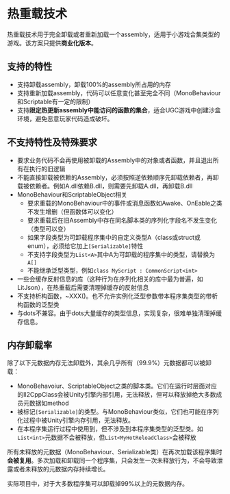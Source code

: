 # 热重载技术

热重载技术用于完全卸载或者重新加载一个assembly，适用于小游戏合集类型的游戏。该方案只提供**商业化版本**。

## 支持的特性

- 支持卸载assembly，卸载100%的assembly所占用的内存
- 支持重新加载assembly，代码可以任意变化甚至完全不同（MonoBehaviour和Scriptable有一定的限制）
- 支持**限定热更新assembly中能访问的函数的集合**，适合UGC游戏中创建沙盒环境，避免恶意玩家代码造成破坏。

## 不支持特性及特殊要求

- 要求业务代码不会再使用被卸载的Assembly中的对象或者函数，并且退出所有在执行的旧逻辑
- 不能直接卸载被依赖的Assembly，必须按照逆依赖顺序先卸载依赖者，再卸载被依赖者。例如A.dll依赖B.dll，则需要先卸载A.dll，再卸载B.dll
- MonoBehaviour和ScriptableObject相关
  - 要求重载的MonoBehaviour中的事件或消息函数如Awake、OnEable之类不发生增删（但函数体可以变化）
  - 要求重载后在旧Assembly中存在同名脚本类的序列化字段名不发生变化（类型可以变）
  - 如果字段类型为可卸载程序集中的自定义类型A（class或struct或enum），必须给它加上`[Serializable]`特性
  - 不支持字段类型为`List<A>`其中A为可卸载的程序集中的类型，请替换为`A[]`
  - 不能继承泛型类型，例如`class MyScript : CommonScript<int>`
- 一些会缓存反射信息的库（这种行为在序列化相关的库中最为普遍，如LitJson），在热重载后需要清理掉缓存的反射信息
- 不支持析构函数，~XXX()。也不允许实例化泛型参数带本程序集类型的带析构函数的泛型类
- 与dots不兼容。由于dots大量缓存的类型信息，实现复杂，很难单独清理掉缓存信息。


## 内存卸载率

除了以下元数据内存无法卸载外，其余几乎所有（99.9%）元数据都可以被卸载：

- MonoBehavoiur、ScriptableObject之类的脚本类。它们在运行时层面对应的Il2CppClass会被Unity引擎内部引用，无法释放，但可以释放掉绝大多数成员元数据如method
- 被标记`[Serializable]`的类型。与MonoBehaviour类似，它们也可能在序列化过程中被Unity引擎内存引用，无法释放。
- 在本程序集运行过程中使用到，但不涉及到本程序集类型的泛型类。如`List<int>`元数据不会被释放，但`List<MyHotReloadClass>`会被释放

所有未释放的元数据（MonoBehaviour、Serializable类）在再次加载该程序集时**会被复用**。多次加载和卸载同一个程序集，只会发生一次未释放行为，不会导致泄露或者未释放的元数据内存持续增长。

实际项目中，对于大多数程序集可以卸载掉99%以上的元数据内存。

